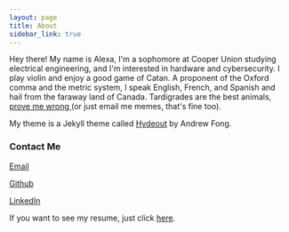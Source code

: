 ```yaml
---
layout: page
title: About
sidebar_link: true
---
```



<p>
  Hey there! My name is Alexa, I'm a sophomore at Cooper Union studying electrical engineering, and I'm interested in hardware and cybersecurity. I play violin and enjoy a good game of Catan. A proponent of the Oxford comma and the metric system, I speak English, French, and Spanish and hail from the faraway land of Canada. Tardigrades are the best animals, <a href="mailto:alexajakob@tutanota.com"> prove me wrong </a> (or just email me memes, that's fine too).
</p>
<p>  
  My theme is a Jekyll theme called <a href="https://github.com/fongandrew/hydeout">Hydeout</a> by Andrew Fong.
</p>

<h3>Contact Me</h3>
<p><a href="mailto:alexajakob@tutanota.com">Email</a></p>
<p><a href="https://github.com/wolframalexa">Github</a></p>
<p><a href="https://www.linkedin.com/in/alexa-jakob-281909169/">LinkedIn</a></p>

<p>If you want to see my resume, just click <a href="https://drive.google.com/file/d/1PyNBHXtaMYnULvMo1r8L8y-c837hahtm/view?usp=sharing">here</a>.</p>
